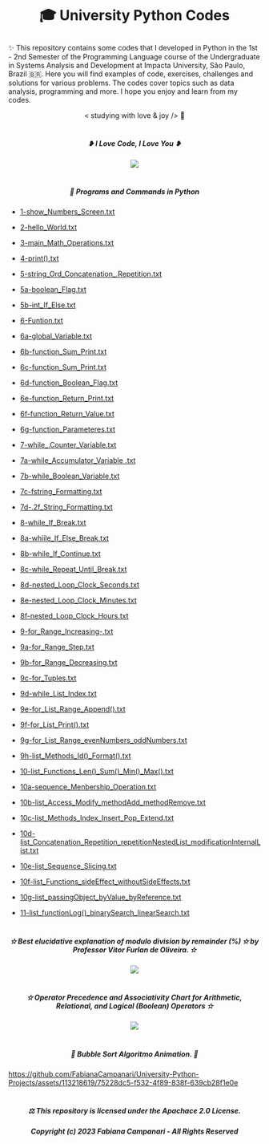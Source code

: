 # <p align="center">  🎓 University Python Codes  </p>


✨ This repository contains some codes that I developed in Python in the 1st - 2nd Semester of the Programming Language course of the Undergraduate in Systems Analysis and Development at Impacta University, São Paulo, Brazil 🇧🇷. Here you will find examples of code, exercises, challenges and solutions for various problems. The codes cover topics such as data analysis, programming and more. I hope you enjoy and learn from my codes.

<p align="center"> < studying with love & joy /> 🤍

#

##### <p align="center">   ❥ I Love Code, I Love You  ❥ 

<p align="center">
<img src="https://github.com/FabianaCampanari/University-Python-Projects/assets/113218619/efc69b69-fb61-4938-9409-480eaa0f1165" /> 

#
  
##### <p align="center"> 🐍  Programs and Commands in Python 
  
  - [1-show_Numbers_Screen.txt](https://github.com/FabianaCampanari/University-Python-Projects/files/11672246/1-show_Numbers_Screen.txt)

  - [2-hello_World.txt](https://github.com/FabianaCampanari/University-Python-Projects/files/11648475/2-hello_World.txt)
  
  - [3-main_Math_Operations.txt](https://github.com/FabianaCampanari/University-Python-Projects/files/11672260/3-main_Math_Operations.txt)
  
  - [4-print().txt](https://github.com/FabianaCampanari/University-Python-Projects/files/11672308/4-print.txt)
  
  - [5-string_Ord_Concatenation_.Repetition.txt](https://github.com/FabianaCampanari/University-Python-Projects/files/11672378/5-string_Ord_Concatenation_.Repetition.txt)
  
  - [5a-boolean_Flag.txt](https://github.com/FabianaCampanari/University-Python-Projects/files/11711452/5a-boolean_Flag.txt)
  
  - [5b-int_If_Else.txt](https://github.com/FabianaCampanari/University-Python-Projects/files/11711459/5b-int_If_Else.txt)

  - [6-Funtion.txt](https://github.com/FabianaCampanari/University-Python-Projects/files/11711465/6-Funtion.txt)
  
  - [6a-global_Variable.txt](https://github.com/FabianaCampanari/University-Python-Projects/files/11711468/6a-global_Variable.txt)
  
  - [6b-function_Sum_Print.txt](https://github.com/FabianaCampanari/University-Python-Projects/files/11711470/6b-function_Sum_Print.txt)
  
  - [6c-function_Sum_Print.txt](https://github.com/FabianaCampanari/University-Python-Projects/files/11713794/6c-function_Sum_Print.txt)

  - [6d-function_Boolean_Flag.txt](https://github.com/FabianaCampanari/University-Python-Projects/files/11713798/6d-function_Boolean_Flag.txt)
  
  - [6e-function_Return_Print.txt](https://github.com/FabianaCampanari/University-Python-Projects/files/11713801/6e-function_Return_Print.txt)

- [6f-function_Return_Value.txt](https://github.com/FabianaCampanari/University-Python-Projects/files/11996156/6f-function_Return_Value.txt)

- [6g-function_Parameteres.txt](https://github.com/FabianaCampanari/University-Python-Projects/files/11996163/6g-function_Parameteres.txt)

- [7-while_.Counter_Variable.txt](https://github.com/FabianaCampanari/University-Python-Projects/files/11996164/7-while_.Counter_Variable.txt)

- [7a-while_Accumulator_Variable .txt](https://github.com/FabianaCampanari/University-Python-Projects/files/11996250/7a-while_Accumulator_Variable.txt)

- [7b-while_Boolean_Variable.txt](https://github.com/FabianaCampanari/University-Python-Projects/files/11996269/7b-while_Boolean_Variable.txt)

- [7c-fstring_Formatting.txt](https://github.com/FabianaCampanari/University-Python-Projects/files/11996274/7c-fstring_Formatting.txt)

- [7d-.2f_String_Formatting.txt](https://github.com/FabianaCampanari/University-Python-Projects/files/12031330/7d-.2f_String_Formatting.txt)

- [8-while_If_Break.txt](https://github.com/FabianaCampanari/University-Python-Projects/files/12031351/8-while_If_Break.txt)

- [8a-whiile_If_Else_Break.txt](https://github.com/FabianaCampanari/University-Python-Projects/files/12031489/8a-whiile_If_Else_Break.txt)

- [8b-while_If_Continue.txt](https://github.com/FabianaCampanari/University-Python-Projects/files/12032067/8b-while_If_Continue.txt)

- [8c-while_Repeat_Until_Break.txt](https://github.com/FabianaCampanari/University-Python-Projects/files/12032270/8c-while_Repeat_Until_Break.txt)

- [8d-nested_Loop_Clock_Seconds.txt](https://github.com/FabianaCampanari/University-Python-Projects/files/12051510/8d-nested_Loop_Clock_Seconds.txt)

- [8e-nested_Loop_Clock_Minutes.txt](https://github.com/FabianaCampanari/University-Python-Projects/files/12051583/8e-nested_Loop_Clock_Minutes.txt)

- [8f-nested_Loop_Clock_Hours.txt](https://github.com/FabianaCampanari/University-Python-Projects/files/12051610/8f-nested_Loop_Clock_Hours.txt)

- [9-for_Range_Increasing-.txt](https://github.com/FabianaCampanari/University-Python-Projects/files/12064506/9-for_Range_Increasing-.txt)

- [9a-for_Range_Step.txt](https://github.com/FabianaCampanari/University-Python-Projects/files/12064530/9a-for_Range_Step.txt)

- [9b-for_Range_Decreasing.txt](https://github.com/FabianaCampanari/University-Python-Projects/files/12064536/9b-for_Range_Decreasing.txt)

- [9c-for_Tuples.txt](https://github.com/FabianaCampanari/University-Python-Projects/files/12064541/9c-for_Tuples.txt)

- [9d-while_List_Index.txt](https://github.com/FabianaCampanari/University-Python-Projects/files/12064553/9d-while_List_Index.txt)

- [9e-for_List_Range_Append().txt](https://github.com/FabianaCampanari/University-Python-Projects/files/12066024/9e-for_List_Range_Append.txt)

- [9f-for_List_Print().txt](https://github.com/FabianaCampanari/University-Python-Projects/files/12066035/9f-for_List_Print.txt)

- [9g-for_List_Range_evenNumbers_oddNumbers.txt](https://github.com/FabianaCampanari/University-Python-Projects/files/12066049/9g-for_List_Range_evenNumbers_oddNumbers.txt)

- [9h-list_Methods_Id()_Format().txt](https://github.com/FabianaCampanari/University-Python-Projects/files/12066066/9h-list_Methods_Id._Format.txt)

- [10-list_Functions_Len()_Sum()_Min()_Max().txt](https://github.com/FabianaCampanari/University-Python-Projects/files/12066072/10-list_Functions_Len._Sum._Min._Max.txt)

- [10a-sequence_Menbership_Operation.txt](https://github.com/FabianaCampanari/University-Python-Projects/files/12076091/10a-sequence_Menbership_Operation.txt)

- [10b-list_Access_Modify_methodAdd_methodRemove.txt](https://github.com/FabianaCampanari/University-Python-Projects/files/12076152/10b-list_Access_Modify_methodAdd_methodRemove.txt)

- [10c-list_Methods_Index_Insert_Pop_Extend.txt](https://github.com/FabianaCampanari/University-Python-Projects/files/12076210/10c-list_Methods_Index_Insert_Pop_Extend.txt)

- [10d-list_Concatenation_Repetition_repetitionNestedList_modificationInternalList.txt](https://github.com/FabianaCampanari/University-Python-Projects/files/12076421/10d-list_Concatenation_Repetition_repetitionNestedList_modificationInternalList.txt)

- [10e-list_Sequence_Slicing.txt](https://github.com/FabianaCampanari/University-Python-Projects/files/12076452/10e-list_Sequence_Slicing.txt)

- [10f-list_Functions_sideEffect_withoutSideEffects.txt](https://github.com/FabianaCampanari/University-Python-Projects/files/12116067/10f-list_Functions_sideEffect_withoutSideEffects.txt)

- [10g-list_passingObject_byValue_byReference.txt](https://github.com/FabianaCampanari/University-Python-Projects/files/12116097/10g-list_passingObject_byValue_byReference.txt)

- [11-list_functionLog()_binarySearch_linearSearch.txt](https://github.com/FabianaCampanari/University-Python-Projects/files/12116309/11-list_functionLog._binarySearch_linearSearch.txt)



  
 
#  

##### <p align="center"> ✫ Best elucidative explanation of modulo division by remainder (%) ✫ by Professor Vitor Furlan de Oliveira. ✫ 

<p align="center">
<img src="https://github.com/FabianaCampanari/University-Python-Projects/assets/113218619/176fd74d-5755-4ac0-9b6e-08e6678cf251"/>

#

##### <p align="center"> ✫ Operator Precedence and Associativity Chart for Arithmetic, Relational, and Logical (Boolean) Operators ✫ 

<p align="center">
<img src="https://github.com/FabianaCampanari/University-Python-Projects/assets/113218619/67a48cb0-89a4-4c4b-a12e-b2e53b62d997" />

#


##### <p align="center"> 🫧 Bubble Sort Algoritmo Animation. 🫧 </p>

https://github.com/FabianaCampanari/University-Python-Projects/assets/113218619/75228dc5-f532-4f89-838f-639cb28f1e0e

#

##### <p align="center"> ⚖︎ This repository is licensed under the Apachace 2.0 License.  </p>

##### <p align="center">Copyright (c) 2023 Fabiana Campanari - All Rights Reserved </p>
